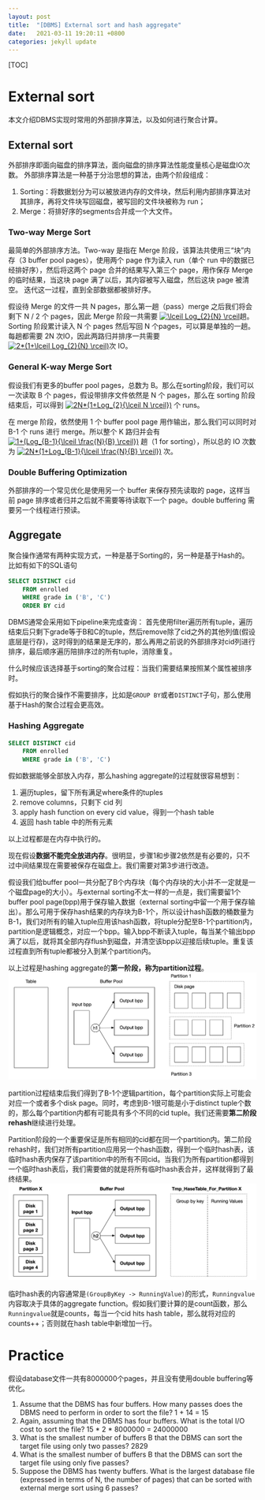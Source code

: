 ```yaml
---
layout: post
title:  "[DBMS] External sort and hash aggregate"
date:   2021-03-11 19:20:11 +0800
categories: jekyll update
---
```

[TOC]
# External sort 

本文介绍DBMS实现时常用的外部排序算法，以及如何进行聚合计算。

## External sort
外部排序即面向磁盘的排序算法，面向磁盘的排序算法性能度量核心是磁盘IO次数。
外部排序算法是一种基于分治思想的算法，由两个阶段组成：
1. Sorting：将数据划分为可以被放进内存的文件块，然后利用内部排序算法对其排序，再将文件块写回磁盘，被写回的文件块被称为 run；
2. Merge：将排好序的segments合并成一个大文件。

### Two-way Merge Sort
最简单的外部排序方法。Two-way 是指在 Merge 阶段，该算法共使用三“块”内存（3 buffer pool pages），使用两个 page 作为读入 run（单个 run 中的数据已经排好序），然后将这两个 page 合并的结果写入第三个 page，用作保存 Merge 的临时结果，当这块 page 满了以后，其内容被写入磁盘，然后这块 page 被清空。
迭代这一过程，直到全部数据都被排好序。

假设待 Merge 的文件一共 N pages，那么第一趟（pass）merge 之后我们将会剩下 N / 2 个 pages，因此 Merge 阶段一共需要 <a href="https://www.codecogs.com/eqnedit.php?latex=\dpi{100}&space;\lceil&space;Log_{2}{N}&space;\rceil" target="_blank"><img src="https://latex.codecogs.com/png.latex?\dpi{100}&space;\lceil&space;Log_{2}{N}&space;\rceil" title="\lceil Log_{2}{N} \rceil" /></a>趟。Sorting 阶段累计读入 N 个 pages 然后写回 N 个pages，可以算是单独的一趟。每趟都需要 2N 次IO，因此两路归并排序一共需要<a href="https://www.codecogs.com/eqnedit.php?latex=\dpi{100}&space;2*(1&plus;\lceil&space;Log_{2}{N}&space;\rceil)" target="_blank"><img src="https://latex.codecogs.com/png.latex?\dpi{100}&space;2*(1&plus;\lceil&space;Log_{2}{N}&space;\rceil)" title="2*(1+\lceil Log_{2}{N} \rceil)" /></a>次 IO。

### General K-way Merge Sort
假设我们有更多的buffer pool pages，总数为 B。那么在sorting阶段，我们可以一次读取 B 个 pages，假设带排序文件依然是 N 个 pages，那么在 sorting 阶段结束后，可以得到 <a href="https://www.codecogs.com/eqnedit.php?latex=\dpi{100}&space;2N*(1&plus;Log_{2}{\lceil&space;N&space;\rceil})" target="_blank"><img src="https://latex.codecogs.com/png.latex?\dpi{100}&space;2N*(1&plus;Log_{2}{\lceil&space;N&space;\rceil})" title="2N*(1+Log_{2}{\lceil N \rceil})" /></a> 个 runs。

在 merge 阶段，依然使用 1 个 buffer pool page 用作输出，那么我们可以同时对 B-1 个 runs 进行 merge。所以整个 K 路归并会有 <a href="https://www.codecogs.com/eqnedit.php?latex=\dpi{100}&space;1&plus;(Log_{B-1}{\lceil&space;\frac{N}{B}&space;\rceil})" target="_blank"><img src="https://latex.codecogs.com/png.latex?\dpi{100}&space;1&plus;(Log_{B-1}{\lceil&space;\frac{N}{B}&space;\rceil})" title="1+(Log_{B-1}{\lceil \frac{N}{B} \rceil})" /></a> 趟（1 for sorting），所以总的 IO 次数为 <a href="https://www.codecogs.com/eqnedit.php?latex=2N*(1&plus;Log_{B-1}{\lceil&space;\frac{N}{B}&space;\rceil})" target="_blank"><img src="https://latex.codecogs.com/gif.latex?2N*(1&plus;Log_{B-1}{\lceil&space;\frac{N}{B}&space;\rceil})" title="2N*(1+Log_{B-1}{\lceil \frac{N}{B} \rceil})" /></a> 次。

### Double Buffering Optimization
外部排序的一个常见优化是使用另一个 buffer 来保存预先读取的 page，这样当前 page 排序或者归并之后就不需要等待读取下一个 page。double buffering 需要另一个线程进行预读。

## Aggregate
聚合操作通常有两种实现方式，一种是基于Sorting的，另一种是基于Hash的。
比如有如下的SQL语句
```SQL
SELECT DISTINCT cid
    FROM enrolled
    WHERE grade in ('B', 'C')
    ORDER BY cid
```
DBMS通常会采用如下pipeline来完成查询：
首先使用filter遍历所有tuple，遍历结束后只剩下grade等于B和C的tuple，然后remove除了cid之外的其他列值(假设底层是行存)，这时得到的结果是无序的，那么再用之前说的外部排序对cid列进行排序，最后顺序遍历陪排序过的所有tuple，消除重复。

什么时候应该选择基于sorting的聚合过程：当我们需要结果按照某个属性被排序时。

假如执行的聚合操作不需要排序，比如是`GROUP BY`或者`DISTINCT`子句，那么使用基于Hash的聚合过程会更高效。

### Hashing Aggregate
```sql
SELECT DISTINCT cid
    FROM enrolled
    WHERE grade in ('B', 'C')
```
假如数据能够全部放入内存，那么hashing aggregate的过程就很容易想到：
1. 遍历tuples，留下所有满足where条件的tuples
2. remove columns，只剩下 cid 列
3. apply hash function on every cid value，得到一个hash table
4. 返回 hash table 中的所有元素

以上过程都是在内存中执行的。

现在假设**数据不能完全放进内存**。很明显，步骤1和步骤2依然是有必要的，只不过中间结果现在需要被保存在磁盘上。我们需要对第3步进行改造。

假设我们给buffer pool一共分配了B个内存块（每个内存块的大小并不一定就是一个磁盘page的大小）。与external sorting不太一样的一点是，我们需要留1个buffer pool page(bpp)用于保存输入数据（external sorting中留一个用于保存输出）。那么可用于保存hash结果的内存块为B-1个，所以设计hash函数的桶数量为B-1，我们对所有的输入tuple应用该hash函数，将tuple分配至B-1个partition内，partition是逻辑概念，对应一个bpp。输入bpp不断读入tuple，每当某个输出bpp满了以后，就将其全部内存flush到磁盘，并清空该bpp以迎接后续tuple。重复该过程直到所有tuple都被分入到某个partition内。

以上过程是hashing aggregate的**第一阶段，称为partition过程**。
![picture 1](../../images/75e15e31dd37c40d5b728c17864711fa5dcc9373fad35333b5fbee26b5ae8761.png)  


partition过程结束后我们得到了B-1个逻辑partition，每个partition实际上可能会对应一个或者多个disk page。同时，考虑到B-1很可能是小于distinct tuple个数的，那么每个partition内都有可能具有多个不同的cid tuple。我们还需要**第二阶段rehash**继续进行处理。

Partition阶段的一个重要保证是所有相同的cid都在同一个partition内。第二阶段rehash时，我们对所有partition应用另一个hash函数，得到一个临时hash表，该临时hash表内保存了该partition中的所有不同cid。当我们为所有partition都得到一个临时hash表后，我们需要做的就是将所有临时hash表合并，这样就得到了最终结果。
![picture 2](../../images/35cbf8184489f291cf2d4e7d1032c9a1895f9a1020db8ec9644379013bc31fbd.png)  


临时hash表的内容通常是`(GroupByKey -> RunningValue)`的形式，`Runningvalue`内容取决于具体的aggregate function。假如我们要计算的是count函数，那么`Runningvalue`就是counts，每当一个cid hits hash table，那么就将对应的 counts++；否则就在hash table中新增加一行。

# Practice
假设database文件一共有8000000个pages，并且没有使用double buffering等优化。

1. Assume that the DBMS has four buffers. How many passes does the DBMS need to perform in order to sort the file?
1 + 14 = 15
2. Again, assuming that the DBMS has four buffers. What is the total I/O cost to sort the file?
15 * 2 * 8000000 = 24000000
3. What is the smallest number of buffers B that the DBMS can sort the target file using only two passes? 
2829
4. What is the smallest number of buffers B that the DBMS can sort the target file using only five passes?
5. Suppose the DBMS has twenty buffers. What is the largest database file (expressed in terms of N, the number of pages) that can be sorted with external merge sort using 6 passes?